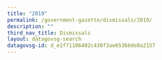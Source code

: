 ```yaml
---
title: "2019"
permalink: /government-gazette/dismissals/2019/
description: ""
third_nav_title: Dismissals
layout: datagovsg-search
datagovsg-id: d_e1f71106402c430f3ae65366de0a2157
---
```

